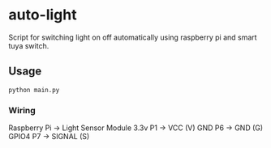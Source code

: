 # auto-light
Script for switching light on off automatically using raspberry pi and smart tuya switch.


## Usage

    python main.py
    
    
### Wiring

Raspberry Pi -> Light Sensor Module
3.3v P1 -> VCC (V)
GND P6 -> GND (G)
GPIO4 P7 -> SIGNAL (S)